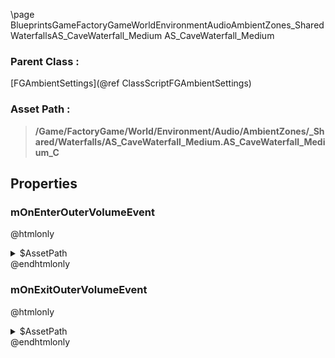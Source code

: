 \page BlueprintsGameFactoryGameWorldEnvironmentAudioAmbientZones_SharedWaterfallsAS_CaveWaterfall_Medium AS_CaveWaterfall_Medium
### Parent Class :
[FGAmbientSettings](@ref ClassScriptFGAmbientSettings)
### Asset Path :
<b><blockquote>/Game/FactoryGame/World/Environment/Audio/AmbientZones/_Shared/Waterfalls/AS_CaveWaterfall_Medium.AS_CaveWaterfall_Medium_C</blockquote></b>
## Properties

### mOnEnterOuterVolumeEvent
@htmlonly
<details>
 <summary>$AssetPath</summary>
<b><a href="_blueprints_game_factory_game_world_environment_audio_ambient_zones__shared_waterfalls_play__cave_waterfall__medium.html"><blockquote>Play_CaveWaterfall_Medium</blockquote></a></b>
</details>
@endhtmlonly

### mOnExitOuterVolumeEvent
@htmlonly
<details>
 <summary>$AssetPath</summary>
<b><a href="_blueprints_game_factory_game_world_environment_audio_ambient_zones__shared_waterfalls_stop__cave_waterfall__medium.html"><blockquote>Stop_CaveWaterfall_Medium</blockquote></a></b>
</details>
@endhtmlonly

